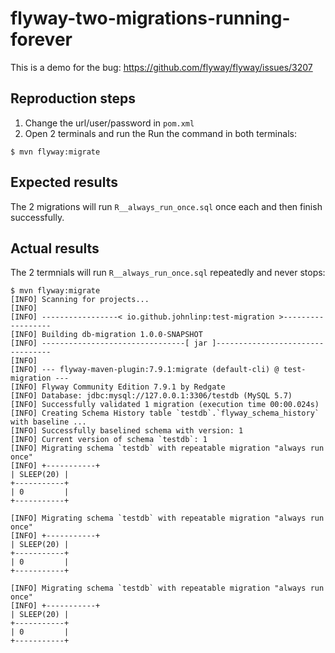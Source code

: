 # flyway-two-migrations-running-forever

This is a demo for the bug: <https://github.com/flyway/flyway/issues/3207>


## Reproduction steps

1. Change the url/user/password in `pom.xml`
1. Open 2 terminals and run the Run the command in both terminals:
```
$ mvn flyway:migrate
```

## Expected results

The 2 migrations will run `R__always_run_once.sql` once each and then finish successfully.


## Actual results

The 2 termnials will run `R__always_run_once.sql` repeatedly and never stops:

```
$ mvn flyway:migrate
[INFO] Scanning for projects...
[INFO]
[INFO] -----------------< io.github.johnlinp:test-migration >------------------
[INFO] Building db-migration 1.0.0-SNAPSHOT
[INFO] --------------------------------[ jar ]---------------------------------
[INFO]
[INFO] --- flyway-maven-plugin:7.9.1:migrate (default-cli) @ test-migration ---
[INFO] Flyway Community Edition 7.9.1 by Redgate
[INFO] Database: jdbc:mysql://127.0.0.1:3306/testdb (MySQL 5.7)
[INFO] Successfully validated 1 migration (execution time 00:00.024s)
[INFO] Creating Schema History table `testdb`.`flyway_schema_history` with baseline ...
[INFO] Successfully baselined schema with version: 1
[INFO] Current version of schema `testdb`: 1
[INFO] Migrating schema `testdb` with repeatable migration "always run once"
[INFO] +-----------+
| SLEEP(20) |
+-----------+
| 0         |
+-----------+

[INFO] Migrating schema `testdb` with repeatable migration "always run once"
[INFO] +-----------+
| SLEEP(20) |
+-----------+
| 0         |
+-----------+

[INFO] Migrating schema `testdb` with repeatable migration "always run once"
[INFO] +-----------+
| SLEEP(20) |
+-----------+
| 0         |
+-----------+
```

